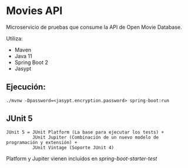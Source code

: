 # Movies API

Microservicio de pruebas que consume la API de Open Movie Database.

Utiliza:
* Maven
* Java 11
* Spring Boot 2
* Jasypt

## Ejecución:

`./mvnw -Dpassword=<jasypt.encryption.password> spring-boot:run`

## JUnit 5

```
JUnit 5 = JUnit Platform (La base para ejecutar los tests) +
          JUnit Jupiter (Combinación de un nuevo modelo de programación y extensión) +
          JUnit Vintage (Soporte JUnit 4)
```          
Platform y Jupiter vienen incluídos en *spring-boot-starter-test*

    